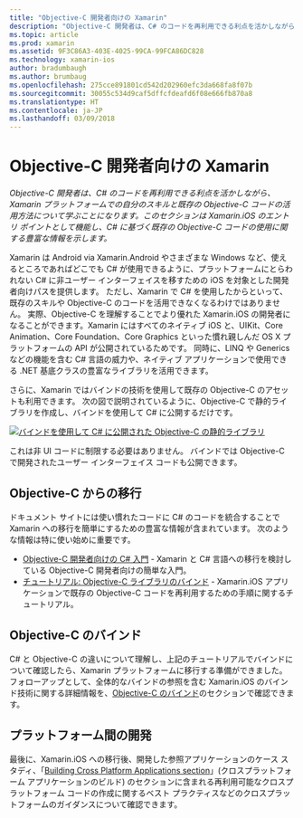 ```yaml
---
title: "Objective-C 開発者向けの Xamarin"
description: "Objective-C 開発者は、C# のコードを再利用できる利点を活かしながら、Xamarin プラットフォームでの自分のスキルと既存の Objective-C コードの活用方法について学びます。 このセクションは Xamarin.iOS のエントリ ポイントとして機能し、C# に基づく既存の Objective-C コードの使用に関する豊富な情報を示します。"
ms.topic: article
ms.prod: xamarin
ms.assetid: 9F3C86A3-403E-4025-99CA-99FCA86DC828
ms.technology: xamarin-ios
author: bradumbaugh
ms.author: brumbaug
ms.openlocfilehash: 275cce891801cd542d202960efc3da668fa8f07b
ms.sourcegitcommit: 30055c534d9caf5dffcfdeafd6f08e666fb870a8
ms.translationtype: HT
ms.contentlocale: ja-JP
ms.lasthandoff: 03/09/2018
---
```

# <a name="xamarin-for-objective-c-developers"></a>Objective-C 開発者向けの Xamarin

_Objective-C 開発者は、C# のコードを再利用できる利点を活かしながら、Xamarin プラットフォームでの自分のスキルと既存の Objective-C コードの活用方法について学ぶことになります。このセクションは Xamarin.iOS のエントリ ポイントとして機能し、C# に基づく既存の Objective-C コードの使用に関する豊富な情報を示します。_

Xamarin は Android via Xamarin.Android やさまざまな Windows など、使えるところであればどこでも C# が使用できるように、プラットフォームにとらわれない C# に非ユーザー インターフェイスを移すための iOS を対象とした開発者向けパスを提供します。 ただし、Xamarin で C# を使用したからといって、既存のスキルや Objective-C のコードを活用できなくなるわけではありません。 実際、Objective-C を理解することでより優れた Xamarin.iOS の開発者になることができます。Xamarin にはすべてのネイティブ iOS と、UIKit、Core Animation、Core Foundation、Core Graphics といった慣れ親しんだ OS X プラットフォームの API が公開されているためです。 同時に、LINQ や Generics などの機能を含む C# 言語の威力や、ネイティブ アプリケーションで使用できる .NET 基底クラスの豊富なライブラリを活用できます。

さらに、Xamarin ではバインドの技術を使用して既存の Objective-C のアセットも利用できます。 次の図で説明されているように、Objective-C で静的ライブラリを作成し、バインドを使用して C# に公開するだけです。

 [![](images/01-bindings.png "バインドを使用して C# に公開された Objective-C の静的ライブラリ")](images/01-bindings.png#lightbox)

これは非 UI コードに制限する必要はありません。 バインドでは Objective-C で開発されたユーザー インターフェイス コードも公開できます。

## <a name="transitioning-from-objective-c"></a>Objective-C からの移行

ドキュメント サイトには使い慣れたコードに C# のコードを統合することで Xamarin への移行を簡単にするための豊富な情報が含まれています。 次のような情報は特に使い始めに重要です。

-   [Objective-C 開発者向けの C# 入門](primer.md) - Xamarin と C# 言語への移行を検討している Objective-C 開発者向けの簡単な入門。 
-   [チュートリアル: Objective-C ライブラリのバインド](~/ios/platform/binding-objective-c/walkthrough.md) - Xamarin.iOS アプリケーションで既存の Objective-C コードを再利用するための手順に関するチュートリアル。 


## <a name="binding-objective-c"></a>Objective-C のバインド

C# と Objective-C の違いについて理解し、上記のチュートリアルでバインドについて確認したら、Xamarin プラットフォームに移行する準備ができました。 フォローアップとして、全体的なバインドの参照を含む Xamarin.iOS のバインド技術に関する詳細情報を、[Objective-C のバインド](~/ios/platform/binding-objective-c/index.md)のセクションで確認できます。

## <a name="cross-platform-development"></a>プラットフォーム間の開発

最後に、Xamarin.iOS への移行後、開発した参照アプリケーションのケース スタディ、「[Building Cross Platform Applications section](~/cross-platform/app-fundamentals/building-cross-platform-applications/index.md)」(クロスプラットフォーム アプリケーションのビルド) のセクションに含まれる再利用可能なクロスプラットフォーム コードの作成に関するベスト プラクティスなどのクロスプラットフォームのガイダンスについて確認できます。
